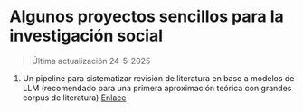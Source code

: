 # Algunos proyectos sencillos para la investigación social

> Última actualización 24-5-2025

1. Un pipeline para sistematizar revisión de literatura en base a modelos de LLM (recomendado para una primera aproximación teórica con grandes corpus de literatura) [Enlace](https://github.com/joseluissanmartinmelio/text-analysis-assisted-by-llm)
